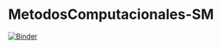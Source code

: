 # MetodosComputacionales-SM

[![Binder](https://mybinder.org/badge_logo.svg)](https://mybinder.org/v2/gh/SebastianMorelli/MetodosComputacionales-SM.git/master)
